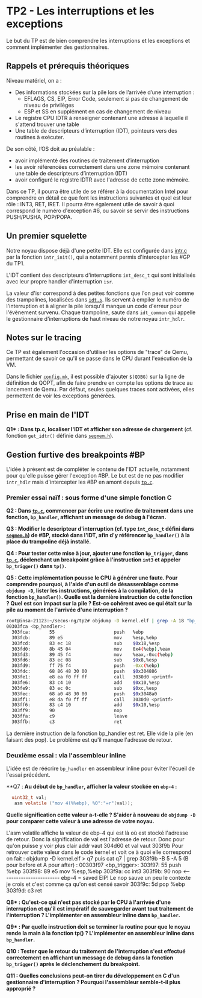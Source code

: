 # TP2 - Les interruptions et les exceptions

Le but du TP est de bien comprendre les interruptions et les exceptions et
comment implémenter des gestionnaires.

## Rappels et prérequis théoriques

Niveau matériel, on a :

* Des informations stockées sur la pile lors de l’arrivée d’une interruption :
    * EFLAGS, CS, EIP, Error Code, seulement si pas de changement de niveau de
      privilèges
    * ESP et SS en supplément en cas de changement de niveau
* Le registre CPU IDTR à renseigner contenant une adresse à laquelle il
  s'attend trouver une table
* Une table de descripteurs d’interruption (IDT), pointeurs vers des routines
  à exécuter.

De son côté, l’OS doit au préalable :

* avoir implémenté des routines de traitement d’interruption
* les avoir référencées correctement dans une zone mémoire contenant une table
  de descripteurs d’interruption (IDT)
* avoir configuré le registre IDTR avec l'adresse de cette zone mémoire.

Dans ce TP, il pourra être utile de se référer à la documentation Intel pour
comprendre en détail ce que font les instructions suivantes et quel est leur
rôle : INT3, RET, IRET. Il pourra être également utile de savoir à quoi
correspond le numéro d'exception #6, ou savoir se servir des instructions
PUSH/PUSHA, POP/POPA.

## Un premier squelette

Notre noyau dispose déjà d'une petite IDT. Elle est configurée dans
[intr.c](../kernel/core/intr.c) par la fonction `intr_init()`,  qui 
a notamment permis d'intercepter les #GP du TP1.

L'IDT contient des descripteurs d'interruptions `int_desc_t` qui sont
initialisés avec leur propre handler d'interruption `isr`.

La valeur d'isr correspond à des petites fonctions que l'on peut voir comme
des trampolines, localisées dans [`idt.s`](../kernel/core/idt.s). Ils servent
à empiler le numéro de l'interruption et à aligner la pile lorsqu'il manque
un code d'erreur pour l'évènement survenu. Chaque trampoline, saute dans
`idt_common` qui appelle le gestionnaire d'interruptions de haut niveau de
notre noyau `intr_hdlr`.

## Notes sur le tracing

Ce TP est également l'occasion d'utiliser les options de "trace" de Qemu,
permettant de savoir ce qu'il se passe dans le CPU durant l'exécution de la
VM.

Dans le fichier [`config.mk`](../utils/config.mk), il est possible
d'ajouter `$(QDBG)` sur la ligne de définition de QOPT, afin de faire prendre
en compte les options de trace au lancement de Qemu. Par défaut, seules
quelques traces sont activées, elles permettent de voir les exceptions
générées.

## Prise en main de l'IDT

**Q1\* : Dans tp.c, localiser l'IDT et afficher son adresse de chargement**
  (cf. fonction `get_idtr()` définie dans [`segmem.h`](../kernel/include/segmem.h)).

## Gestion furtive des breakpoints #BP

L'idée à présent est de compléter le contenu de l'IDT actuelle, notamment pour
qu'elle puisse gérer l'exception #BP. Le but est de ne pas modifier
`intr_hdlr` mais d'intercepter les #BP en amont depuis [`tp.c`](./tp.c).

### Premier essai naïf : sous forme d'une simple fonction C

**Q2 : Dans [`tp.c`](./tp.c), commencer par écrire une routine de traitement
  dans une fonction, `bp_handler`, affichant un message de debug à
  l'écran.**

**Q3 : Modifier le descripteur d'interruption (cf. type `int_desc_t` défini 
  dans [`segmem.h`](../kernel/include/segmem.h)) de #BP, stocké
  dans l'IDT, afin d'y référencer `bp_handler()` à la place du trampoline
  déjà installé.**

**Q4 : Pour tester cette mise à jour, ajouter une fonction `bp_trigger`, dans
  [`tp.c`](./tp.c), déclenchant un breakpoint grâce à l'instruction `int3` et
  appeler `bp_trigger()` dans `tp()`.**

**Q5 : Cette implémentation pousse le CPU à générer une faute. Pour comprendre
  pourquoi, à l'aide d'un outil de désassemblage comme `objdump -D`, lister
  les instructions, générées à la compilation, de la fonction `bp_handler()`. 
  Quelle est la dernière instruction de cette fonction ? Quel est son
  impact sur la pile ? Est-ce cohérent avec ce qui était sur la pile au
  moment de l'arrivée d'une interruption ?**

  ```bash
  root@insa-21123:~/secos-ng/tp2# objdump -D kernel.elf | grep -A 18 "bp_handler"
  00303fca <bp_handler>:
    303fca:       55                      push   %ebp
    303fcb:       89 e5                   mov    %esp,%ebp
    303fcd:       83 ec 18                sub    $0x18,%esp
    303fd0:       8b 45 04                mov    0x4(%ebp),%eax
    303fd3:       89 45 f4                mov    %eax,-0xc(%ebp)
    303fd6:       83 ec 08                sub    $0x8,%esp
    303fd9:       ff 75 f4                push   -0xc(%ebp)
    303fdc:       68 86 48 30 00          push   $0x304886
    303fe1:       e8 ea f0 ff ff          call   3030d0 <printf>
    303fe6:       83 c4 10                add    $0x10,%esp
    303fe9:       83 ec 0c                sub    $0xc,%esp
    303fec:       68 a0 48 30 00          push   $0x3048a0
    303ff1:       e8 da f0 ff ff          call   3030d0 <printf>
    303ff6:       83 c4 10                add    $0x10,%esp
    303ff9:       90                      nop
    303ffa:       c9                      leave  
    303ffb:       c3                      ret   
  ```

  La dernière instruction de la fonction bp_handler est ret. Elle vide la pile (en faisant des pop). Le problème est qu'il manque l'adresse de retour.

### Deuxième essai : via l'assembleur inline

L'idée est de réécrire `bp_handler` en assembleur inline pour éviter l'écueil
de l'essai précédent.

**Q7 : **Au début de `bp_handler`, afficher la valeur stockée en `ebp-4` :**

```c
  uint32_t val;
   asm volatile ("mov 4(%%ebp), %0":"=r"(val));
```

**Quelle signification cette valeur a-t-elle ? S'aider à nouveau de `objdump -D`
pour comparer cette valeur à une adresse de votre noyau.**

L'asm volatile affiche la valeur de ebp-4 qui est là où est stocké l'adresse de retour. Donc la signification de val est l'adresse de retour.
Donc pour qu'on puisse y voir plus clair addr vaut 304d60 et val vaut 303f9b
Pour retrouver cette valeur dans le code kernel et voit ce à quoi elle correspond on fait : objdump -D kernel.elf > q7 puis cat q7 | grep 303f9b -B 5 -A 5 (B pour before et A pour after) : 
00303f97 <bp_trigger>:
  303f97:       55                      push   %ebp
  303f98:       89 e5                   mov    %esp,%ebp
  303f9a:       cc                      int3
  303f9b:       90                      nop  <------------------------ ebp-4 = saved EIP! Le nop sauve un peu le contexte je crois et c'est comme ça qu'on est censé savoir
  303f9c:       5d                      pop    %ebp
  303f9d:       c3                      ret

**Q8\* : Qu'est-ce qui n'est pas stocké par le CPU à l'arrivée d'une
  interruption et qu'il est impératif de sauvegarder avant tout traitement de
  l'interruption ? L'implémenter en assembleur inline dans  `bp_handler`.**

**Q9\* : Par quelle instruction doit se terminer la routine pour que le noyau
  rende la main à la fonction tp() ? L'implémenter en assembleur inline dans
  `bp_handler`.**

**Q10 : Tester que le retour du traitement de l'interruption s'est effectué
  correctement en affichant un message de debug dans la fonction `bp_trigger()` 
  après le déclenchement du breakpoint.**

**Q11 : Quelles conclusions peut-on tirer du développement en C d'un
  gestionnaire d'interruption ? Pourquoi l'assembleur semble-t-il plus
  approprié ?**
